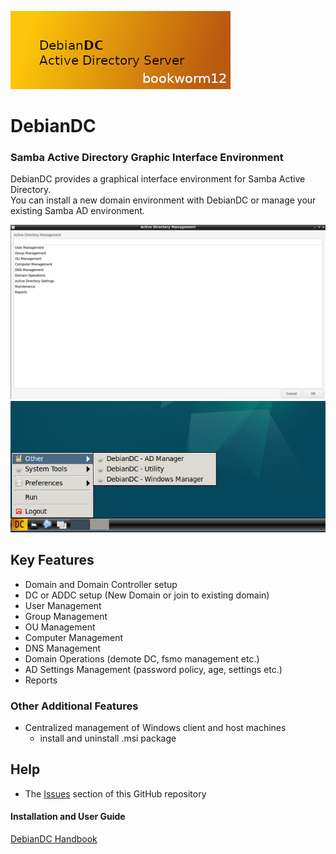 ![alt text](docs/screenshots/DebianDC_Logo-bookworm.png "DebianDC Main Menu")
<br>
# DebianDC
### Samba Active Directory Graphic Interface Environment<br>
DebianDC provides a graphical interface environment for Samba Active Directory.<br>
You can install a new domain environment with DebianDC or manage your existing Samba AD environment.<br>

![alt text](docs/screenshots/DebianDC-ADManager.png "DebianDC ADManager Menu")
<br>
![alt text](docs/screenshots/DebianDC-StartMenu.png "DebianDC StartMenu")

## Key Features
- Domain and Domain Controller setup
- DC or ADDC setup (New Domain or join to existing domain)
- User Management
- Group Management
- OU Management
- Computer Management
- DNS Management
- Domain Operations (demote DC, fsmo management etc.)
- AD Settings Management (password policy, age, settings etc.)
- Reports
### Other Additional Features
- Centralized management of Windows client and host machines
    - install and uninstall .msi package

## Help
- The [Issues](https://github.com/eesmer/DebianDC/issues) section of this GitHub repository
#### Installation and User Guide
[DebianDC Handbook](https://github.com/eesmer/DebianDC/blob/master/docs/DebianDC-UserGuide/DebianDC-UserGuide.md)
